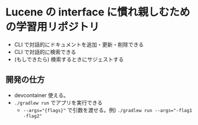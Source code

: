 # Lucene の interface に慣れ親しむための学習用リポジトリ

 - CLI で対話的にドキュメントを追加・更新・削除できる
 - CLI で対話的に検索できる
 - (もしできたら) 検索するときにサジェストする

## 開発の仕方

 - devcontainer 使える。
 - `./gradlew run` でアプリを実行できる
   - `--args="{flags}"` で引数を渡せる。例) `./gradlew run --args="-flag1 -flag2"`
